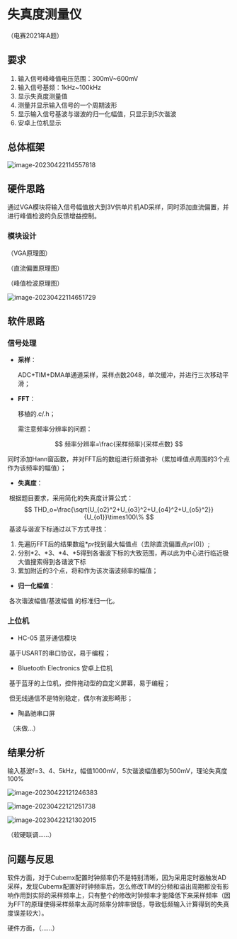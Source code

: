 # 失真度测量仪

（电赛2021年A题）

## 要求

1. 输入信号峰峰值电压范围：300mV~600mV
2. 输入信号基频：1kHz~100kHz
3. 显示失真度测量值
4. 测量并显示输入信号的一个周期波形
5. 显示输入信号基波与谐波的归一化幅值，只显示到5次谐波
6. 安卓上位机显示

## 总体框架

![image-20230422114557818](https://raw.githubusercontent.com/aaalvinnn/THD-Measurement/main/images/image-20230422114557818.png)

## 硬件思路

通过VGA模块将输入信号幅值放大到3V供单片机AD采样，同时添加直流偏置，并进行峰值检波的负反馈增益控制。

### 模块设计

（VGA原理图）



（直流偏置原理图）



（峰值检波原理图）



![image-20230422114651729](https://raw.githubusercontent.com/aaalvinnn/THD-Measurement/main/images/image-20230422114651729.png)

## 软件思路

### 信号处理

- **采样**：

  ADC+TIM+DMA单通道采样，采样点数2048，单次缓冲，并进行三次移动平滑；

- **FFT**：

  移植的.c/.h；

  需注意频率分辨率的问题：

$$
频率分辨率=\frac{采样频率}{采样点数}
$$

​	同时添加Hann窗函数，并对FFT后的数组进行频谱弥补（累加峰值点周围的3个点作为该频率的幅值）；

- **失真度**：

​	根据题目要求，采用简化的失真度计算公式： 
$$
THD_o=\frac{\sqrt{U_{o2}^2+U_{o3}^2+U_{o4}^2+U_{o5}^2}}{U_{o1}}\times100\%
$$
​	基波与谐波下标通过以下方式寻找：

1. 先遍历FFT后的结果数组$*pr$找到最大幅值点（去除直流偏置点$pr[0]$）;
2. 分别\*2、\*3、\*4、\*5得到各谐波下标的大致范围，再以此为中心进行临近极大值搜索得到各谐波下标
3. 累加附近的3个点，将和作为该次谐波频率的幅值；

- **归一化幅值**：

​	各次谐波幅值/基波幅值 的标准归一化。

### 上位机

- HC-05 蓝牙通信模块

​	基于USART的串口协议，易于编程；

- Bluetooth Electronics 安卓上位机

​	基于蓝牙的上位机，控件拖动型的自定义屏幕，易于编程；

​	但无线通信不是特别稳定，偶尔有波形畸形；

- 陶晶驰串口屏

​	（未做...）

## 结果分析

输入基波f=3、4、5kHz，幅值1000mV，5次谐波幅值都为500mV，理论失真度100%

![image-20230422121246383](https://raw.githubusercontent.com/aaalvinnn/THD-Measurement/main/images/image-20230422121246383.png)

![image-20230422121251738](https://raw.githubusercontent.com/aaalvinnn/THD-Measurement/main/images/image-20230422121251738.png)

![image-20230422121302015](https://raw.githubusercontent.com/aaalvinnn/THD-Measurement/main/images/image-20230422121302015.png)

（软硬联调……）



## 问题与反思

软件方面，对于Cubemx配置时钟频率仍不是特别清晰，因为采用定时器触发AD采样，发现Cubemx配置好时钟频率后，怎么修改TIM的分频和溢出周期都没有影响作用到实际的采样频率上，只有整个的修改时钟频率才能降低下来采样频率（因为FFT的原理使得采样频率太高时频率分辨率很低，导致低频输入计算得到的失真度误差较大）。

硬件方面，（……）
